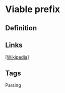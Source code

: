 # Viable prefix

## Definition


## Links


[[Wikipedia](http://en.wikipedia.org/wiki/Viable_prefix)]

## Tags
Parsing


